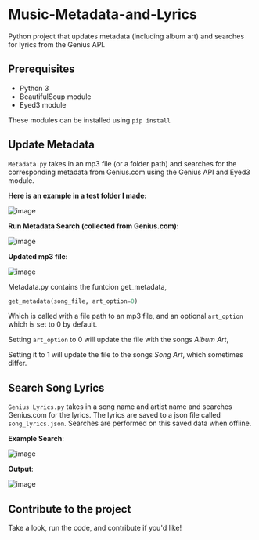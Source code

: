 # Music-Metadata-and-Lyrics
Python project that updates metadata (including album art) and searches for lyrics from the Genius API. 

## Prerequisites
* Python 3
* BeautifulSoup module
* Eyed3 module

These modules can be installed using `pip install`

## Update Metadata
`Metadata.py` takes in an mp3 file (or a folder path) and searches for the corresponding metadata from Genius.com using the Genius API and Eyed3 module.

__Here is an example in a test folder I made:__

![image](https://user-images.githubusercontent.com/63872314/128447097-ededaaad-9bea-4273-a653-b72e134a9da5.png)

__Run Metadata Search (collected from Genius.com):__

![image](https://user-images.githubusercontent.com/63872314/128447244-50ff1129-283f-4468-b515-7a03ecc0d511.png)

__Updated mp3 file:__

![image](https://user-images.githubusercontent.com/63872314/128447351-ac50ae19-5c14-4fa3-bb67-fdf234412721.png)

Metadata.py contains the funtcion get_metadata,

```python
get_metadata(song_file, art_option=0)
```

Which is called with a file path to an mp3 file, and an optional `art_option` which is set to 0 by default.

Setting `art_option` to 0 will update the file with the songs *Album Art*,

Setting it to 1 will update the file to the songs *Song Art*, which sometimes differ.

## Search Song Lyrics
`Genius Lyrics.py` takes in a song name and artist name and searches Genius.com for the lyrics. The lyrics are saved to a json file called `song_lyrics.json`. Searches are performed on this saved data when offline.

__Example Search__:

![image](https://user-images.githubusercontent.com/63872314/128448720-6d7f92a6-f50b-4587-b5d1-fbe38f7c9e97.png)

__Output__:

![image](https://user-images.githubusercontent.com/63872314/128448820-81576b06-9500-4168-b291-2638a3d3a74c.png)

## Contribute to the project
Take a look, run the code, and contribute if you'd like!






